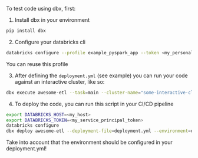 To test code using dbx, first:

1. Install dbx in your environment
```bash
pip install dbx
```

2. Configure your databricks cli
```bash
databricks configure --profile example_pyspark_app --token <my_personal_access_token>
```
You can reuse this profile

3. After defining the `deployment.yml` (see example) you can run your code against an interactive cluster, like so:
```bash
dbx execute awesome-etl --task=main --cluster-name="some-interactive-cluster-name"
```

4. To deploy the code, you can run this script in your CI/CD pipeline
```bash
export DATABRICKS_HOST=<my_host>
export DATABRICKS_TOKEN=<my_service_principal_token>
databricks configure
dbx deploy awesome-etl --deployment-file=deployment.yml --environment=default
```
Take into account that the environment should be configured in your deployment.yml!